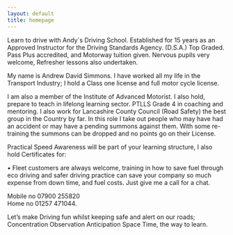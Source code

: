 ```yaml
---
layout: default
title: homepage
---
```


<p>Learn to drive with Andy`s Driving School. Established for 15 years as an Approved Instructor for the Driving Standards Agency. (D.S.A.) Top Graded. Pass Plus accredited, and Motorway tuition given. Nervous pupils very welcome, Refresher lessons also undertaken.</p>
<p>My name is Andrew David Simmons. I have worked all my life in the Transport Industry; I hold a Class one license and full motor cycle license.</p>
<p>I am also a member of the Institute of Advanced Motorist. I also hold, prepare to teach in lifelong learning sector. PTLLS Grade 4 in coaching and mentoring. I also work for Lancashire County Council (Road Safety) the best group in the Country by far. In this role I take out people who may have had an accident or may have a pending summons against them. With some re-training the summons can be dropped and no points go on their License.</p>
<p>Practical Speed Awareness will be part of your learning structure, I also hold Certificates for:</p>
<p>• Fleet customers are always welcome, training in how to save fuel through eco driving and safer driving practice can save your company so much expense from down time, and fuel costs. Just give me a call for a chat.</p>
<p>Mobile no 07900 255820<br />
Home no 01257 471044.</p>
<p>Let’s make Driving fun whilst keeping safe and alert on our roads; Concentration Observation Anticipation Space Time, the way to learn.</p>
